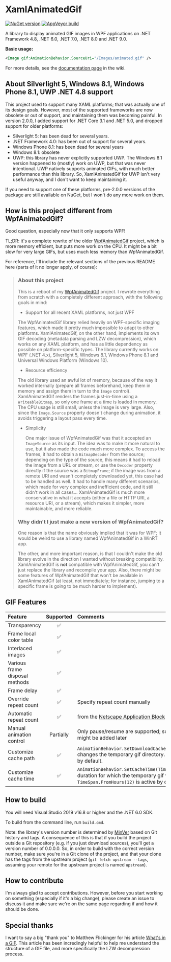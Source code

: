 # XamlAnimatedGif

[![NuGet version](https://img.shields.io/nuget/vpre/XamlAnimatedGif.svg?logo=nuget)](https://www.nuget.org/packages/XamlAnimatedGif/absoluteLatest)
[![AppVeyor build](https://img.shields.io/appveyor/ci/thomaslevesque/xamlanimatedgif.svg?logo=appveyor&logoColor=cccccc)](https://ci.appveyor.com/project/thomaslevesque/xamlanimatedgif)

A library to display animated GIF images in WPF applications on .NET Framework 4.8, .NET 6.0, .NET 7.0, .NET 8.0 and .NET 9.0.

**Basic usage:**

```xml
<Image gif:AnimationBehavior.SourceUri="/Images/animated.gif" />
```

For more details, see the [documentation page](https://github.com/XamlAnimatedGif/XamlAnimatedGif/wiki/Documentation) in the wiki.

## About Silverlight 5, Windows 8.1, Windows Phone 8.1, UWP .NET 4.8 support

This project used to support many XAML platforms; that was actually one of its design goals.
However, most of the supported frameworks are now obsolete or out of support, and maintaining them was becoming painful. In version 2.0.0, I added support for .NET Core 3.1 and .NET 5.0, and dropped support for older platforms:
- Silverlight 5: has been dead for several years.
- .NET Framework 4.0: has been out of support for several years.
- Windows Phone 8.1: has been dead for several years
- Windows 8.1: obsolete
- UWP: this library has never explicitly supported UWP. The Windows 8.1 version happened to (mostly) work on UWP, but that was never intentional. UWP natively supports animated GIFs, with much better performance than this library. So, XamlAnimatedGif for UWP isn't very useful anyway, and I don't want to keep maintaining it.

If you need to support one of these platforms, pre-2.0.0 versions of the package are still available on NuGet, but I won't do any more work on them.

## How is this project different from WpfAnimatedGif?

Good question, especially now that it only supports WPF!

TL;DR: it's a complete rewrite of the older [WpfAnimatedGif](https://github.com/thomaslevesque/WpfAnimatedGif) project, which is more memory efficient, but puts more work on the CPU. It might be a bit slow for very large GIFs, but uses much less memory than WpfAnimatedGif.

For reference, I'll include the relevant sections of the previous README here (parts of it no longer apply, of course):

> ### About this project
> 
> This is a reboot of my [WpfAnimatedGif](https://github.com/thomaslevesque/WpfAnimatedGif) project. I rewrote everything from scratch with a completely different approach, with the following goals in mind:
>
> - Support for all recent XAML platforms, not just WPF
>
>  The WpfAnimatedGif library relied heavily on WPF-specific imaging features, which made it pretty much impossible to adapt to other platforms. XamlAnimatedGif, on the other hand, implements its own GIF decoding (metadata parsing and LZW decompression), which works on any XAML platform, and has as little dependency as possible on platform-specific types. The library currently works on WPF (.NET 4.x), Silverlight 5, Windows 8.1, Windows Phone 8.1 and Universal Windows Platform (Windows 10).
>
>- Resource efficiency
>
>  The old library used an awful lot of memory, because of the way it worked internally (prepare all frames beforehand, keep them in memory and assign them in turn to the `Image` control). XamlAnimatedGif renders the frames just-in-time using a `WriteableBitmap`, so only one frame at a time is loaded in memory. The CPU usage is still small, unless the image is very large. Also, since the `Image.Source` property doesn't change during animation, it avoids triggering a layout pass every time.
>
> - Simplicity
> 
>   One major issue of WpfAnimatedGif was that it accepted an `ImageSource` as its input. The idea was to make it more natural to use, but it also made the code much more complex. To access the frames, it had to obtain a `BitmapDecoder` from the source; depending on the type of the source, this means it had to reload the image from a URL or stream, or use the `Decoder` property directly if the source was a `BitmapFrame`; if the image was from a remote URI and wasn't completely downloaded yet, this case had to be handled as well. It had to handle many different scenarios, which made for very complex and inefficient code, and it still didn't work in all cases... XamlAnimatedGif is much more conservative in what it accepts (either a file or HTTP URI, a resource URI, or a stream), which makes it simpler, more maintainable, and more reliable.
> 
> ### Why didn't I just make a new version of WpfAnimatedGif?
> 
> One reason is that the name obviously implied that it was for WPF; it would be weird to use a library named WpfAnimatedGif in a WinRT app.
> 
> The other, and more important reason, is that I couldn't make the old library evolve in the direction I wanted without breaking compatibility. XamlAnimatedGif is **not** compatible with WpfAnimatedGif, you can't just replace the library and recompile your app. Also, there might be some features of WpfAnimatedGif that won't be available in XamlAnimatedGif (at least, not immediately; for instance, jumping to a specific frame is going to be much harder to implement).

## GIF Features

| Feature | Supported | Comments |
|:--------|:---------:|:---------|
|Transparency|:white_check_mark:||
|Frame local color table|:white_check_mark:||
|Interlaced images|:white_check_mark:||
|Various frame disposal methods|:white_check_mark:||
|Frame delay|:white_check_mark:||
|Override repeat count|:white_check_mark:|Specify repeat count manually|
|Automatic repeat count|:white_check_mark:|from the [Netscape Application Block](http://www.vurdalakov.net/misc/gif/netscape-looping-application-extension)|
|Manual animation control|Partially|Only pause/resume are supported; support for next/previous/seek might be added later|
|Customize cache path|:white_check_mark:|`AnimationBehavior.SetDownloadCacheLocation(@"C:\my\custom\path")` changes the temporary gif directory. `Path.GetTempPath()` is enabled by default.|
|Customize cache time|:white_check_mark:|`AnimationBehavior.SetCacheTime(TimeSpan.FromSeconds(15))` sets the duration for which the temporary gif will be used. `TimeSpan.FromHours(12)` is active by default.|

## How to build

You will need Visual Studio 2019 v16.8 or higher and the .NET 6.0 SDK.

To build from the command line, run `build.cmd`.

Note: the library's version number is determined by [MinVer](https://github.com/adamralph/minver) based on Git history and tags. A consequence of this is that if you build the project outside a Git repository (e.g. if you just download sources), you'll get a version number of 0.0.0.0. So, in order to build with the correct version number, make sure you're in a Git clone of the project, and that your clone has the tags from the upstream project (`git fetch upstream --tags`, assuming your remote for the upstream project is named `upstream`).


## How to contribute

I'm always glad to accept contributions. However, before you start working on something (especially if it's a big change), please create an issue to discuss it and make sure we're on the same page regarding if and how it should be done.

## Special thanks

I want to say a big "thank you" to Matthew Flickinger for his article [What's in a GIF](http://www.matthewflickinger.com/lab/whatsinagif/index.html). This article has been incredingly helpful to help me understand the structure of a GIF file, and more specifically the LZW decompression process.